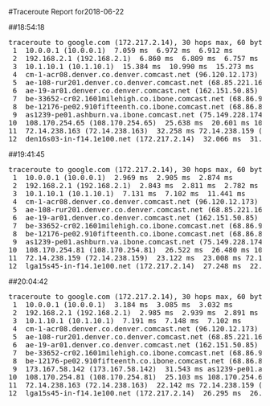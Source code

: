 #Traceroute Report for2018-06-22

##18:54:18

<p><pre><samp>traceroute to google.com (172.217.2.14), 30 hops max, 60 byte packets
 1  10.0.0.1 (10.0.0.1)  7.059 ms  6.972 ms  6.912 ms
 2  192.168.2.1 (192.168.2.1)  6.860 ms  6.809 ms  6.757 ms
 3  10.1.10.1 (10.1.10.1)  15.384 ms  10.990 ms  15.273 ms
 4  cm-1-acr08.denver.co.denver.comcast.net (96.120.12.173)  34.407 ms  34.341 ms  34.295 ms
 5  ae-108-rur201.denver.co.denver.comcast.net (68.85.221.161)  40.015 ms  39.966 ms  44.242 ms
 6  ae-19-ar01.denver.co.denver.comcast.net (162.151.50.85)  38.486 ms  29.027 ms  28.932 ms
 7  be-33652-cr02.1601milehigh.co.ibone.comcast.net (68.86.92.121)  28.881 ms  31.245 ms  31.199 ms
 8  be-12176-pe02.910fifteenth.co.ibone.comcast.net (68.86.83.94)  49.588 ms  45.593 ms  49.863 ms
 9  as1239-pe01.ashburn.va.ibone.comcast.net (75.149.228.174)  54.198 ms  25.816 ms 173.167.59.46 (173.167.59.46)  25.692 ms
10  108.170.254.65 (108.170.254.65)  25.638 ms  20.601 ms 108.170.254.81 (108.170.254.81)  32.344 ms
11  72.14.238.163 (72.14.238.163)  32.258 ms 72.14.238.159 (72.14.238.159)  30.646 ms  32.162 ms
12  den16s03-in-f14.1e100.net (172.217.2.14)  32.066 ms  31.991 ms  31.929 ms</samp></pre></p>

##19:41:45

<p><pre><samp>traceroute to google.com (172.217.2.14), 30 hops max, 60 byte packets
 1  10.0.0.1 (10.0.0.1)  2.969 ms  2.905 ms  2.874 ms
 2  192.168.2.1 (192.168.2.1)  2.843 ms  2.811 ms  2.782 ms
 3  10.1.10.1 (10.1.10.1)  7.131 ms  7.102 ms  11.441 ms
 4  cm-1-acr08.denver.co.denver.comcast.net (96.120.12.173)  33.034 ms  32.998 ms  32.956 ms
 5  ae-108-rur201.denver.co.denver.comcast.net (68.85.221.161)  32.917 ms  32.879 ms  47.960 ms
 6  ae-19-ar01.denver.co.denver.comcast.net (162.151.50.85)  43.525 ms  27.695 ms  32.002 ms
 7  be-33652-cr02.1601milehigh.co.ibone.comcast.net (68.86.92.121)  33.925 ms  33.885 ms  33.843 ms
 8  be-12176-pe02.910fifteenth.co.ibone.comcast.net (68.86.83.94)  31.814 ms  34.097 ms  45.363 ms
 9  as1239-pe01.ashburn.va.ibone.comcast.net (75.149.228.174)  33.970 ms  50.517 ms  26.592 ms
10  108.170.254.81 (108.170.254.81)  26.522 ms  26.480 ms 108.170.254.65 (108.170.254.65)  26.410 ms
11  72.14.238.159 (72.14.238.159)  23.122 ms  23.008 ms 72.14.238.163 (72.14.238.163)  27.338 ms
12  lga15s45-in-f14.1e100.net (172.217.2.14)  27.248 ms  22.784 ms  27.088 ms</samp></pre></p>

##20:04:42

<p><pre><samp>traceroute to google.com (172.217.2.14), 30 hops max, 60 byte packets
 1  10.0.0.1 (10.0.0.1)  3.184 ms  3.085 ms  3.032 ms
 2  192.168.2.1 (192.168.2.1)  2.985 ms  2.939 ms  2.891 ms
 3  10.1.10.1 (10.1.10.1)  7.191 ms  7.148 ms  7.102 ms
 4  cm-1-acr08.denver.co.denver.comcast.net (96.120.12.173)  23.495 ms  23.458 ms  23.398 ms
 5  ae-108-rur201.denver.co.denver.comcast.net (68.85.221.161)  33.562 ms  42.285 ms  42.243 ms
 6  ae-19-ar01.denver.co.denver.comcast.net (162.151.50.85)  37.788 ms  26.399 ms  26.305 ms
 7  be-33652-cr02.1601milehigh.co.ibone.comcast.net (68.86.92.121)  35.970 ms  31.539 ms  31.498 ms
 8  be-12176-pe02.910fifteenth.co.ibone.comcast.net (68.86.83.94)  30.452 ms  31.703 ms  31.611 ms
 9  173.167.58.142 (173.167.58.142)  31.543 ms as1239-pe01.ashburn.va.ibone.comcast.net (75.149.228.174)  25.250 ms 173.167.59.46 (173.167.59.46)  25.152 ms
10  108.170.254.81 (108.170.254.81)  25.103 ms 108.170.254.65 (108.170.254.65)  22.394 ms 108.170.254.81 (108.170.254.81)  26.655 ms
11  72.14.238.163 (72.14.238.163)  22.142 ms 72.14.238.159 (72.14.238.159)  26.482 ms  26.402 ms
12  lga15s45-in-f14.1e100.net (172.217.2.14)  26.295 ms  26.199 ms  26.142 ms</samp></pre></p>

